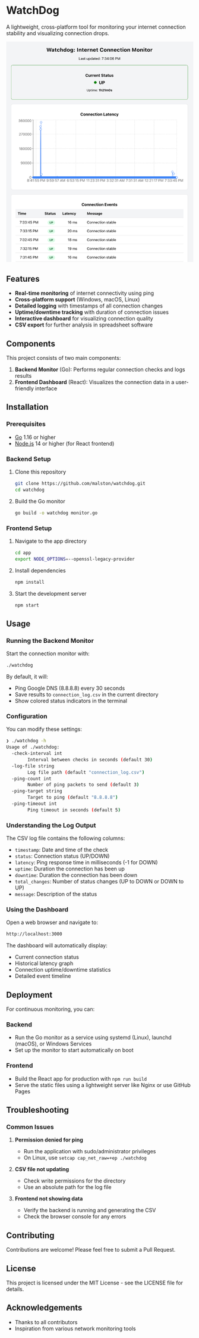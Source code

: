 # WatchDog

A lightweight, cross-platform tool for monitoring your internet connection stability and visualizing connection drops.
<p align="center">
   <img src="monitor.png" alt="Connection Monitor Dashboard">
</p>

## Features

- **Real-time monitoring** of internet connectivity using ping
- **Cross-platform support** (Windows, macOS, Linux)
- **Detailed logging** with timestamps of all connection changes
- **Uptime/downtime tracking** with duration of connection issues
- **Interactive dashboard** for visualizing connection quality
- **CSV export** for further analysis in spreadsheet software

## Components

This project consists of two main components:

1. **Backend Monitor** (Go): Performs regular connection checks and logs results
2. **Frontend Dashboard** (React): Visualizes the connection data in a user-friendly interface

## Installation

### Prerequisites

- [Go](https://golang.org/dl/) 1.16 or higher
- [Node.js](https://nodejs.org/) 14 or higher (for React frontend)

### Backend Setup

1. Clone this repository

   ```sh
   git clone https://github.com/malston/watchdog.git
   cd watchdog
   ```

2. Build the Go monitor

   ```sh
   go build -o watchdog monitor.go
   ```

### Frontend Setup

1. Navigate to the app directory

   ```sh
   cd app
   export NODE_OPTIONS=--openssl-legacy-provider
   ```

2. Install dependencies

   ```sh
   npm install
   ```

3. Start the development server

   ```sh
   npm start
   ```

## Usage

### Running the Backend Monitor

Start the connection monitor with:

```sh
./watchdog
```

By default, it will:

- Ping Google DNS (8.8.8.8) every 30 seconds
- Save results to `connection_log.csv` in the current directory
- Show colored status indicators in the terminal

### Configuration

You can modify these settings:

```sh
❯ ./watchdog -h
Usage of ./watchdog:
  -check-interval int
    	Interval between checks in seconds (default 30)
  -log-file string
    	Log file path (default "connection_log.csv")
  -ping-count int
    	Number of ping packets to send (default 3)
  -ping-target string
    	Target to ping (default "8.8.8.8")
  -ping-timeout int
    	Ping timeout in seconds (default 5)
```

### Understanding the Log Output

The CSV log file contains the following columns:

- `timestamp`: Date and time of the check
- `status`: Connection status (UP/DOWN)
- `latency`: Ping response time in milliseconds (-1 for DOWN)
- `uptime`: Duration the connection has been up
- `downtime`: Duration the connection has been down
- `total_changes`: Number of status changes (UP to DOWN or DOWN to UP)
- `message`: Description of the status

### Using the Dashboard

Open a web browser and navigate to:

```sh
http://localhost:3000
```

The dashboard will automatically display:

- Current connection status
- Historical latency graph
- Connection uptime/downtime statistics
- Detailed event timeline

## Deployment

For continuous monitoring, you can:

### Backend

- Run the Go monitor as a service using systemd (Linux), launchd (macOS), or Windows Services
- Set up the monitor to start automatically on boot

### Frontend

- Build the React app for production with `npm run build`
- Serve the static files using a lightweight server like Nginx or use GitHub Pages

## Troubleshooting

### Common Issues

1. **Permission denied for ping**
   - Run the application with sudo/administrator privileges
   - On Linux, use `setcap cap_net_raw=+ep ./watchdog`

2. **CSV file not updating**
   - Check write permissions for the directory
   - Use an absolute path for the log file

3. **Frontend not showing data**
   - Verify the backend is running and generating the CSV
   - Check the browser console for any errors

## Contributing

Contributions are welcome! Please feel free to submit a Pull Request.

## License

This project is licensed under the MIT License - see the LICENSE file for details.

## Acknowledgements

- Thanks to all contributors
- Inspiration from various network monitoring tools
